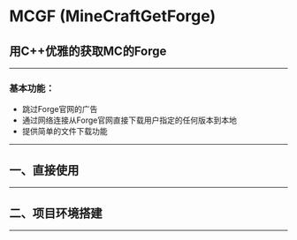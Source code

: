 # MCGF  (MineCraftGetForge)

## 用C++优雅的获取MC的Forge
---
    


### 基本功能：

- 跳过Forge官网的广告
- 通过网络连接从Forge官网直接下载用户指定的任何版本到本地
- 提供简单的文件下载功能

---
## 一、直接使用

---

## 二、项目环境搭建

---
